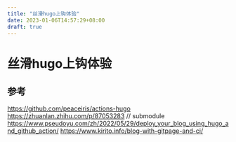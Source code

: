 ```yaml
---
title: "丝滑hugo上钩体验"
date: 2023-01-06T14:57:29+08:00
draft: true
---
```


# 丝滑hugo上钩体验

## 参考
https://github.com/peaceiris/actions-hugo
https://zhuanlan.zhihu.com/p/87053283 // submodule 
https://www.pseudoyu.com/zh/2022/05/29/deploy_your_blog_using_hugo_and_github_action/
https://www.kirito.info/blog-with-gitpage-and-ci/